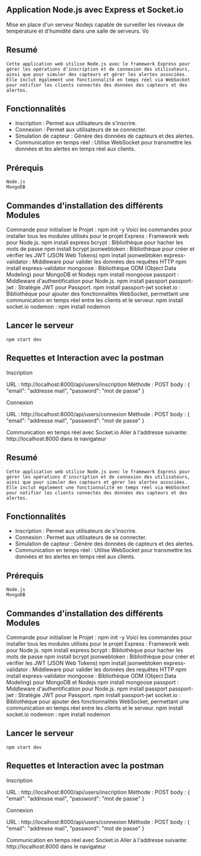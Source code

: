 ## Application Node.js avec Express et Socket.io
 Mise en place d'un serveur Nodejs capable de surveiller les
niveaux de température et d'humidité dans une salle de serveurs. Vo

## Resumé

    Cette application web utilise Node.js avec le framework Express pour gérer les opérations d'inscription et de connexion des utilisateurs, ainsi que pour simuler des capteurs et gérer les alertes associées. Elle inclut également une fonctionnalité en temps réel via WebSocket pour notifier les clients connectés des données des capteurs et des alertes.

## Fonctionnalités

   - Inscription : Permet aux utilisateurs de s'inscrire.
   - Connexion : Permet aux utilisateurs de se connecter.
   - Simulation de capteur : Génère des données de capteurs et des alertes.
   - Communication en temps réel : Utilise WebSocket pour transmettre les données et les alertes  en temps réel aux clients.

## Prérequis

    Node.js 
    MongoDB

## Commandes d'installation des différents Modules 

Commande pour initialiser le Projet : 
    npm init -y
Voici les commandes pour installer tous les modules utilisés pour le projet
Express : Framework web pour Node.js.
     npm install express
bcrypt : Bibliothèque pour hacher les mots de passe 
     npm install bcrypt 
jsonwebtoken : Bibliothèque pour créer et vérifier les JWT (JSON Web Tokens)
    npm install jsonwebtoken
express-validator : Middleware pour valider les données des requêtes HTTP
    npm install express-validator
mongoose : Bibliothèque ODM (Object Data Modeling) pour MongoDB et Nodejs
    npm install mongoose
passport : Middleware d'authentification pour Node.js.
    npm install passport
passport-jwt : Stratégie JWT pour Passport.
    npm install passport-jwt
socket.io : Bibliothèque pour ajouter des fonctionnalités WebSocket, permettant une communication  en temps réel entre les clients et le serveur.
    npm install socket.io
nodemon : 
    npm install nodemon

## Lancer le serveur
    npm start dev

## Requettes et Interaction avec la postman

Inscription

 URL : http://localhost:8000/api/users/inscription
 Méthode : POST
 body : {
  "email": "addresse mail",
  "password": "mot de passe"
}

Connexion

 URL : http://localhost:8000/api/users/connexion
 Méthode : POST
 body : {
  "email": "addresse mail",
  "password": "mot de passe"
}

Communication en temps réel avec Socket.io
 Aller à l'addresse suivante: http://localhost:8000 dans le navigateur 

 







## Resumé

    Cette application web utilise Node.js avec le framework Express pour gérer les opérations d'inscription et de connexion des utilisateurs, ainsi que pour simuler des capteurs et gérer les alertes associées. Elle inclut également une fonctionnalité en temps réel via WebSocket pour notifier les clients connectés des données des capteurs et des alertes.

## Fonctionnalités

   - Inscription : Permet aux utilisateurs de s'inscrire.
   - Connexion : Permet aux utilisateurs de se connecter.
   - Simulation de capteur : Génère des données de capteurs et des alertes.
   - Communication en temps réel : Utilise WebSocket pour transmettre les données et les alertes  en temps réel aux clients.

## Prérequis

    Node.js 
    MongoDB

## Commandes d'installation des différents Modules 

Commande pour initialiser le Projet : 
    npm init -y
Voici les commandes pour installer tous les modules utilisés pour le projet
Express : Framework web pour Node.js.
     npm install express
bcrypt : Bibliothèque pour hacher les mots de passe 
     npm install bcrypt 
jsonwebtoken : Bibliothèque pour créer et vérifier les JWT (JSON Web Tokens)
    npm install jsonwebtoken
express-validator : Middleware pour valider les données des requêtes HTTP
    npm install express-validator
mongoose : Bibliothèque ODM (Object Data Modeling) pour MongoDB et Nodejs
    npm install mongoose
passport : Middleware d'authentification pour Node.js.
    npm install passport
passport-jwt : Stratégie JWT pour Passport.
    npm install passport-jwt
socket.io : Bibliothèque pour ajouter des fonctionnalités WebSocket, permettant une communication  en temps réel entre les clients et le serveur.
    npm install socket.io
nodemon : 
    npm install nodemon

## Lancer le serveur
    npm start dev

## Requettes et Interaction avec la postman

Inscription

 URL : http://localhost:8000/api/users/inscription
 Méthode : POST
 body : {
  "email": "addresse mail",
  "password": "mot de passe"
}

Connexion

 URL : http://localhost:8000/api/users/connexion
 Méthode : POST
 body : {
  "email": "addresse mail",
  "password": "mot de passe"
}

Communication en temps réel avec Socket.io
 Aller à l'addresse suivante: http://localhost:8000 dans le navigateur 

 





